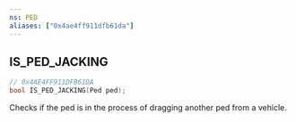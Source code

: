 ```yaml
---
ns: PED
aliases: ["0x4ae4ff911dfb61da"]
---
```

## IS_PED_JACKING

```c
// 0x4AE4FF911DFB61DA
bool IS_PED_JACKING(Ped ped);
```

Checks if the ped is in the process of dragging another ped from a vehicle.

